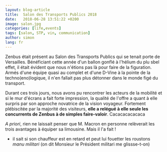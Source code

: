 ```yaml
---
layout: blog-article
title:  Salon des Transports Publics 2018
date:   2018-06-28 13:51:22 +0200
image: salon.jpg
categories: [life,events]
tags: [salon, STP, vin, communication]
author: simon
lang: fr
---
```

Zenbus était présent au Salon des Transports Publics qui se tenait porte de Versailles. Bénéficiant cette année d'un ballon gonflé à l'hélium du plu sbel effet, il était évident que nous n'étions pas là pour faire de la figuration. Armés d'une équipe quasi au complet et d'une D-Vine à la pointe de la techno(eno)logique, il n'en fallait pas plus détonner dans le monde figé du transport.

Durant ces trois jours, nous avons pu rencontrer les acteurs de la mobilité et si le mur d'écrans a fait forte impression, la qualité de l'offre a quant à elle surpris par son approche novatrice de la vision voyageur. Fortement plébiscitée par la majorité des visiteurs, **elle a relégué à elle seule les concurrents de Zenbus à de simples faire-valoir**. Cacacacacacaca

*A priori*, rien ne laissait penser que M. Macron en personne relèverait les trois avantages à équiper sa limousine. Mais il l'a fait !

*   il sait si son chauffeur est en retard et peut lui fouetter les roustons *manu militari* (on dit Monsieur le Président militari me glissse-t-on)